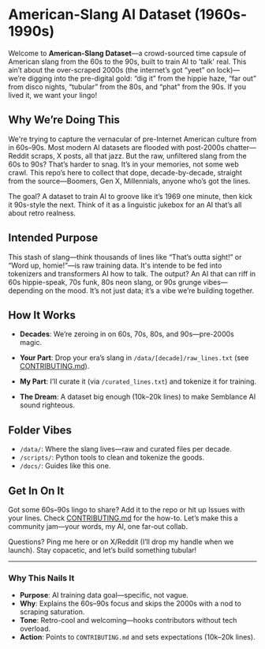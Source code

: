 # American-Slang AI Dataset (1960s-1990s)

Welcome to **American-Slang Dataset**—a crowd-sourced time capsule of American slang from the 60s to the 90s, built to train  AI to 'talk' real. This ain’t about the over-scraped 2000s (the internet’s got “yeet” on lock)—we’re digging into the pre-digital gold: “dig it” from the hippie haze, “far out” from disco nights, “tubular” from the 80s, and “phat” from the 90s. If you lived it, we want your lingo!

## Why We’re Doing This

We're trying to capture the vernacular of pre-Internet American culture from in 60s–90s. Most modern AI datasets are flooded with post-2000s chatter—Reddit scraps, X posts, all that jazz. But the raw, unfiltered slang from the 60s to 90s? That’s harder to snag. It’s in your memories, not some web crawl. This repo’s here to collect that dope, decade-by-decade, straight from the source—Boomers, Gen X, Millennials, anyone who’s got the lines.

The goal? A dataset to train AI to groove like it’s 1969 one minute, then kick it 90s-style the next. Think of it as a linguistic jukebox for an AI that’s all about retro realness.

## Intended Purpose

This stash of slang—think thousands of lines like “That’s outta sight!” or “Word up, homie!”—is raw training data. It's intende to be fed into tokenizers and transformers AI how to talk. The output? An AI that can riff in 60s hippie-speak, 70s funk, 80s neon slang, or 90s grunge vibes—depending on the mood. It’s not just data; it’s a vibe we’re building together.

## How It Works

- **Decades**: We’re zeroing in on 60s, 70s, 80s, and 90s—pre-2000s magic.
- **Your Part**: Drop your era’s slang in `/data/[decade]/raw_lines.txt` (see [CONTRIBUTING.md](./docs/CONTRIBUTING.md)).

- **My Part**: I’ll curate it (via `/curated_lines.txt`) and tokenize it for training.
- **The Dream**: A dataset big enough (10k–20k lines) to make Semblance AI sound righteous.

## Folder Vibes

- `/data/`: Where the slang lives—raw and curated files per decade.
- `/scripts/`: Python tools to clean and tokenize the goods.
- `/docs/`: Guides like this one.

## Get In On It

Got some 60s–90s lingo to share? Add it to the repo or hit up Issues with your lines. Check [CONTRIBUTING.md](./docs/CONTRIBUTING.md) for the how-to. Let’s make this a community jam—your words, my AI, one far-out collab.

Questions? Ping me here or on X/Reddit (I’ll drop my handle when we launch). Stay copacetic, and let’s build something tubular!

---

### Why This Nails It

- **Purpose**: AI training data goal—specific, not vague.  
- **Why**: Explains the 60s–90s focus and skips the 2000s with a nod to scraping saturation.  
- **Tone**: Retro-cool and welcoming—hooks contributors without tech overload.  
- **Action**: Points to `CONTRIBUTING.md` and sets expectations (10k–20k lines).  
